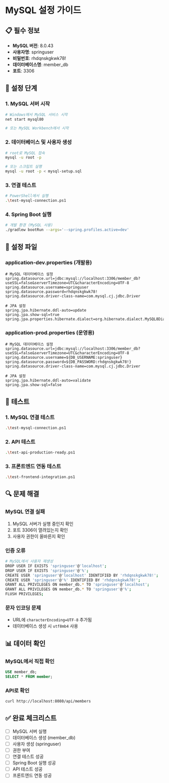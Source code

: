 # MySQL 설정 가이드

## 📋 필수 정보
- **MySQL 버전**: 8.0.43
- **사용자명**: springuser
- **비밀번호**: rhdqnskgkwk78!
- **데이터베이스명**: member_db
- **포트**: 3306

## 🚀 설정 단계

### 1. MySQL 서버 시작
```bash
# Windows에서 MySQL 서비스 시작
net start mysql80

# 또는 MySQL Workbench에서 시작
```

### 2. 데이터베이스 및 사용자 생성
```bash
# root로 MySQL 접속
mysql -u root -p

# 또는 스크립트 실행
mysql -u root -p < mysql-setup.sql
```

### 3. 연결 테스트
```bash
# PowerShell에서 실행
.\test-mysql-connection.ps1
```

### 4. Spring Boot 실행
```bash
# 개발 환경 (MySQL 사용)
./gradlew bootRun --args='--spring.profiles.active=dev'
```

## 🔧 설정 파일

### application-dev.properties (개발용)
```properties
# MySQL 데이터베이스 설정
spring.datasource.url=jdbc:mysql://localhost:3306/member_db?useSSL=false&serverTimezone=UTC&characterEncoding=UTF-8
spring.datasource.username=springuser
spring.datasource.password=rhdqnskgkwk78!
spring.datasource.driver-class-name=com.mysql.cj.jdbc.Driver

# JPA 설정
spring.jpa.hibernate.ddl-auto=update
spring.jpa.show-sql=true
spring.jpa.properties.hibernate.dialect=org.hibernate.dialect.MySQL8Dialect
```

### application-prod.properties (운영용)
```properties
# MySQL 데이터베이스 설정
spring.datasource.url=jdbc:mysql://localhost:3306/member_db?useSSL=false&serverTimezone=UTC&characterEncoding=UTF-8
spring.datasource.username=${DB_USERNAME:springuser}
spring.datasource.password=${DB_PASSWORD:rhdqnskgkwk78!}
spring.datasource.driver-class-name=com.mysql.cj.jdbc.Driver

# JPA 설정
spring.jpa.hibernate.ddl-auto=validate
spring.jpa.show-sql=false
```

## 🧪 테스트

### 1. MySQL 연결 테스트
```bash
.\test-mysql-connection.ps1
```

### 2. API 테스트
```bash
.\test-api-production-ready.ps1
```

### 3. 프론트엔드 연동 테스트
```bash
.\test-frontend-integration.ps1
```

## 🔍 문제 해결

### MySQL 연결 실패
1. MySQL 서버가 실행 중인지 확인
2. 포트 3306이 열려있는지 확인
3. 사용자 권한이 올바른지 확인

### 인증 오류
```bash
# MySQL에서 사용자 재생성
DROP USER IF EXISTS 'springuser'@'localhost';
DROP USER IF EXISTS 'springuser'@'%';
CREATE USER 'springuser'@'localhost' IDENTIFIED BY 'rhdqnskgkwk78!';
CREATE USER 'springuser'@'%' IDENTIFIED BY 'rhdqnskgkwk78!';
GRANT ALL PRIVILEGES ON member_db.* TO 'springuser'@'localhost';
GRANT ALL PRIVILEGES ON member_db.* TO 'springuser'@'%';
FLUSH PRIVILEGES;
```

### 문자 인코딩 문제
- URL에 `characterEncoding=UTF-8` 추가됨
- 데이터베이스 생성 시 `utf8mb4` 사용

## 📊 데이터 확인

### MySQL에서 직접 확인
```sql
USE member_db;
SELECT * FROM member;
```

### API로 확인
```bash
curl http://localhost:8080/api/members
```

## ✅ 완료 체크리스트

- [ ] MySQL 서버 실행
- [ ] 데이터베이스 생성 (member_db)
- [ ] 사용자 생성 (springuser)
- [ ] 권한 부여
- [ ] 연결 테스트 성공
- [ ] Spring Boot 실행 성공
- [ ] API 테스트 성공
- [ ] 프론트엔드 연동 성공 